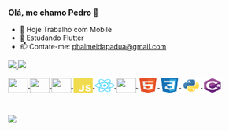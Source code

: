 ### Olá, me chamo Pedro 👋


- 🔭 Hoje Trabalho com Mobile
- 🌱 Estudando Flutter
- 📫 Contate-me: phalmeidapadua@gmail.com

<div >
  <a href="https://phalmeida.netlify.app">
  <img  height="200em" src="https://github-readme-stats-sigma-five.vercel.app/api/top-langs/?username=pedroalmeidaphp&theme=dark&line_height=40"/>
  <img  height="200em" src="https://github-readme-stats-sigma-five.vercel.app/api?username=pedroalmeidaphp&show_icons=true&theme=dark&include_all_commits=true&count_private=true"/>
</div>
<div style="display: inline_block" ><br>
  
  <img align="center" height="30" width="40" src="https://cdn.jsdelivr.net/gh/devicons/devicon/icons/androidstudio/androidstudio-original.svg" >
  <img align="center" height="30" width="40" src="https://cdn.jsdelivr.net/gh/devicons/devicon/icons/java/java-original-wordmark.svg"/>
  <img align="center" height="30" width="40" src="https://cdn.jsdelivr.net/gh/devicons/devicon/icons/kotlin/kotlin-original.svg" />
  <img align="center" height="30" width="40" src="https://raw.githubusercontent.com/devicons/devicon/master/icons/javascript/javascript-plain.svg">
  <img align="center" height="30" width="40" src="https://raw.githubusercontent.com/devicons/devicon/master/icons/react/react-original.svg">
  <img align="center" height="30" width="40" src="https://cdn.jsdelivr.net/gh/devicons/devicon/icons/nodejs/nodejs-original-wordmark.svg" />
  <img align="center" height="30" width="40" src="https://raw.githubusercontent.com/devicons/devicon/master/icons/html5/html5-original.svg">
  <img align="center" height="30" width="40" src="https://raw.githubusercontent.com/devicons/devicon/master/icons/css3/css3-original.svg">
  <img align="center" height="30" width="40" src="https://raw.githubusercontent.com/devicons/devicon/master/icons/python/python-original.svg">
  <img align="center" height="30" width="40" src="https://raw.githubusercontent.com/devicons/devicon/master/icons/csharp/csharp-original.svg">
</div>
<div>
  <p><br></p>
</div>
<div>
   <a href="https://www.linkedin.com/in/pedro-henrique-de-almeida-e-padua-076617236/" target="_blank"><img src="https://img.shields.io/badge/-LinkedIn-%230077B5?style=for-the-badge&logo=linkedin&logoColor=white" target="_blank"></a>
</div>
